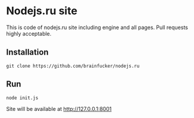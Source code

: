 Nodejs.ru site
=====

This is code of nodejs.ru site including engine and all pages.
Pull requests highly acceptable.

## Installation
```
git clone https://github.com/brainfucker/nodejs.ru
```

## Run
```
node init.js
```
Site will be available at http://127.0.0.1:8001
